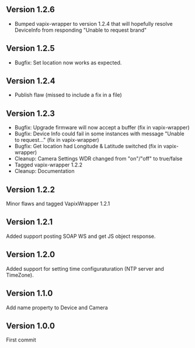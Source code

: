 ## Version 1.2.6
- Bumped vapix-wrapper to version 1.2.4 that will hopefully resolve DeviceInfo from responding "Unable to request brand"

## Version 1.2.5
- Bugfix: Set location now works as expected.

## Version 1.2.4
- Publish flaw (missed to include a fix in a file)

## Version 1.2.3
- Bugfix: Upgrade firmware will now accept a buffer (fix in vapix-wrapper)
- Bugfix: Device Info could fail in some instances with message "Unable to request..." (fix in vapix-wrapper)
- Bugfix: Get location had Longitude & Latitude switched (fix in vapix-wrapper)
- Cleanup: Camera Settings WDR changed from "on"/"off" to true/false
- Tagged vapix-wrapper 1.2.2
- Cleanup: Documentation

## Version 1.2.2
Minor flaws and tagged VapixWrapper 1.2.1

## Version 1.2.1
Added support posting SOAP WS and get JS object response.

## Version 1.2.0
Added support for setting time configuraturation (NTP server and TimeZone).

## Version 1.1.0
Add name property to Device and Camera

## Version 1.0.0
First commit

